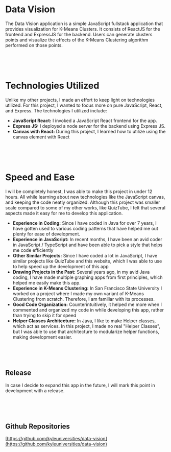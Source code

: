 # Data Vision

The Data Vision application is a simple JavaScript fullstack application that provides visualization for K-Means Clusters. It consists of ReactJS for the frontend and ExpressJS for the backend.  Users can generate clusters points and visualize the effects of the K-Means Clustering algorithm performed on those points.

&nbsp;

&nbsp;

# Technologies Utilized

Unlike my other projects, I made an effort to keep light on technologies utilized. For this project, I wanted to focus more on pure JavaScript, React, and Express. The technologies I utilized include:

- **JavaScript React:** I invoked a JavaScript React frontend for the app.
- **Express JS:** I deployed a node server for the backend using Express JS.
- **Canvas with React:** During this project, I learned how to utilize using the canvas element with React

&nbsp;

&nbsp;

# Speed and Ease

I will be completely honest, I was able to make this project in under 12 hours. All while learning about new technologies like the JavaScript canvas, and keeping the code neatly organized. Although this project was smaller scale compared to some of my other works, like QuizTube, I felt that several aspects made it easy for me to develop this application.

- **Experience in Coding:** Since I have coded in Java for over 7 years, I have gotten used to various coding patterns that have helped me out plenty for ease of development.
- **Experience in JavaScript:** In recent months, I have been an avid coder in JavaScript / TypeScript and have been able to pick a style that helps me code efficiently
- **Other Similar Projects:** Since I have coded a lot in JavaScript, I have similar projects like QuizTube and this website, which I was able to use to help speed up the development of this app
- **Drawing Projects in the Past:** Several years ago, in my avid Java coding, I have made multiple graphing apps from first principles, which helped me easily make this app.
- **Experience in K-Means Clustering:** In San Francisco State University I worked on a project where I made my own variant of K-Means Clustering from scratch. Therefore, I am familiar with its processes.
- **Good Code Organization:** Counterintuitively, it helped me more when I commented and organized my code in while developing this app, rather than trying to skip it for speed
- **Helper Classes Architecture:** In Java, I like to make Helper classes, which act as services. In this project, I made no real "Helper Classes", but I was able to use that architecture to modularize helper functions, making development easier.

&nbsp;

&nbsp;

## Release

In case I decide to expand this app in the future, I will mark this point in development with a release.

&nbsp;

&nbsp;

## Github Repositories

[https://github.com/kyleuniversities/data-vision](https://github.com/kyleuniversities/data-vision)
